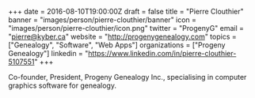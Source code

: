 +++
date = 2016-08-10T19:00:00Z
draft = false
title = "Pierre Clouthier"
banner = "images/person/pierre-clouthier/banner"
icon = "images/person/pierre-clouthier/icon.png"
twitter = "ProgenyG"
email = "pierre@kyber.ca"
website = "http://progenygenealogy.com"
topics = ["Genealogy", "Software", "Web Apps"]
organizations = ["Progeny Genealogy"]
linkedin = "https://www.linkedin.com/in/pierre-clouthier-5107551"
+++

Co-founder, President, Progeny Genealogy Inc., specialising in computer graphics software for genealogy.

